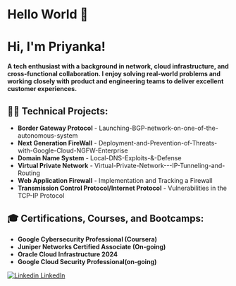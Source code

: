 # Hello World 🙏  


# Hi, I'm Priyanka!  
**A tech enthusiast with a background in network, cloud infrastructure, and cross-functional collaboration. I enjoy solving real-world problems and working closely with product and engineering teams to deliver excellent customer experiences.**  

## 👨‍💻 Technical Projects:  
- **Border Gateway Protocol** - Launching-BGP-network-on-one-of-the-autonomous-system  
- **Next Generation FireWall** - Deployment-and-Prevention-of-Threats-with-Google-Cloud-NGFW-Enterprise
- **Domain Name System** - Local-DNS-Exploits-&-Defense
- **Virtual Private Network** - Virtual-Private-Network---IP-Tunneling-and-Routing 
- **Web Application Firewall** - Implementation and Tracking a Firewall
- **Transmission Control Protocol/Internet Protocol** - Vulnerabilities in the TCP-IP Protocol


## 🎓 Certifications, Courses, and Bootcamps:  
- **Google Cybersecurity Professional (Coursera)**  
- **Juniper Networks Certified Associate (On-going)**
- **Oracle Cloud Infrastructure 2024**
- **Google Cloud Security Professional(on-going)**
  
[![Linkedin](https://i.sstatic.net/gVE0j.png) LinkedIn](https://www.linkedin.com/)
&nbsp;



